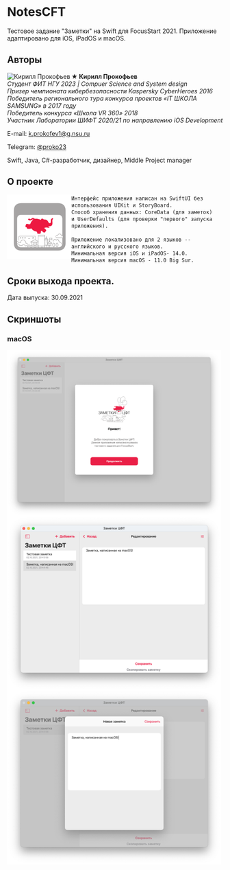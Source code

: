 # NotesCFT

Тестовое задание "Заметки" на Swift для FocusStart 2021.
Приложение адаптировано для iOS, iPadOS и macOS.

## Авторы

<img src="https://habrastorage.org/webt/xn/wq/r_/xnwqr_c12neoliwun446oljbewq.png" alt="Кирилл Прокофьев" align="left" width="150"/>

**★ Кирилл Прокофьев**  
*Студент ФИТ НГУ 2023 | Compuer Science and System design*  
*Призер чемпионата кибербезопасности Kaspersky CyberHeroes 2016*  
*Победитель регионального тура конкурса проектов «IT ШКОЛА SAMSUNG» в 2017 году*   
*Победитель конкурса «Школа VR 360» 2018*   
*Участник Лаборатории ШИФТ 2020/21 по направлению iOS Development*   

E-mail:  k.prokofev1@g.nsu.ru

Telegram: [@proko23](https://t.me/proko23)

Swift, Java, C#-разработчик, дизайнер, Middle Project manager


## О проекте
<img src="https://github.com/prokyhouse/NotesCFT/blob/master/Images/AppIcon.svg" alt="[logo]" align="left" width="150"/>

    Интерфейс приложения написан на SwiftUI без использования UIKit и StoryBoard.
    Способ хранения данных: CoreData (для заметок) 
    и UserDefaults (для проверки "первого" запуска приложения).
    
    Приложение локализовано для 2 языков -- английского и русского языков.
    Минимальная версия iOS и iPadOS- 14.0.
    Минимальная версия macOS - 11.0 Big Sur.
   
## Сроки выхода проекта.
Дата выпуска: 30.09.2021 

## Скриншоты
### macOS ###
<img src="https://github.com/prokyhouse/NotesCFT/blob/master/Images/macOSWelcome.png" alt="[WelcomeScreenshoteMacOS]" align="center" width="500"/> <img src="https://github.com/prokyhouse/NotesCFT/blob/master/Images/macOSApp.png" alt="[AppScreenshoteMacOS]" align="center" width="500"/> <img src="https://github.com/prokyhouse/NotesCFT/blob/master/Images/macOSAddNote.png" alt="[AddNoteScreenshoteMacOS]" align="center" width="500"/>
